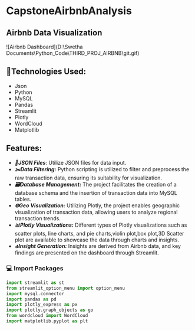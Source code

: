 # CapstoneAirbnbAnalysis

## Airbnb Data Visualization

![Airbnb Dashboard](D:\Swetha Documents\Python_Code\THIRD_PROJ_AIRBNB\git.gif)

## 🎨Technologies Used:

  * Json
  * Python
  * MySQL
  * Pandas
  * Streamlit
  * Plotly
  * WordCloud
  * Matplotlib

## Features:

* ***📂JSON Files***: Utilize JSON files for data input.
* ***✂️Data Filtering:*** Python scripting is utilized to filter and preprocess the raw transaction data, ensuring its suitability for visualization.
* ***🗃️Database Management:*** The project facilitates the creation of a database schema and the insertion of transaction data into MySQL tables.
* ***🌐Geo Visualization:*** Utilizing Plotly, the project enables geographic visualization of transaction data, allowing users to analyze regional transaction trends.
* ***📊Plotly Visualizations:*** Different types of Plotly visualizations such as scatter plots, line charts, and pie charts,violin plot,box plot,3D Scatter plot are available to showcase the data through charts and insights.
* ***🔝Insight Generation:*** Insights are derived from Airbnb data, and key findings are presented on the dashboard through Streamlit.

### 💻 Import Packages
```python
import streamlit as st
from streamlit_option_menu import option_menu
import mysql.connector
import pandas as pd
import plotly_express as px
import plotly.graph_objects as go
from wordcloud import WordCloud
import matplotlib.pyplot as plt



